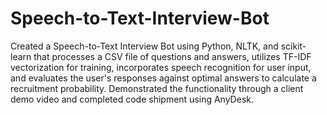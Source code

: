 # Speech-to-Text-Interview-Bot

Created a Speech-to-Text Interview Bot using Python, NLTK, and scikit-learn that processes a CSV file of questions and answers, utilizes TF-IDF vectorization for training, incorporates speech recognition for user input, and evaluates the user's responses against optimal answers to calculate a recruitment probability. Demonstrated the functionality through a client demo video and completed code shipment using AnyDesk.
